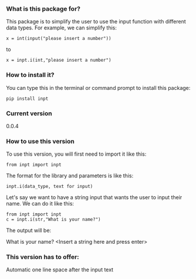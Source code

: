 ### What is this package for?

This package is to simplify the user to use the input function with different data types. For example, we can simplify this:

```
x = int(input("please insert a number"))
```

to

```
x = inpt.i(int,"please insert a number")
```

### How to install it?

You can type this in the terminal or command prompt to install this package:

```
pip install inpt
```

### Current version

0.0.4
### How to use this version

To use this version, you will first need to import it like this:

```
from inpt import inpt
```

The format for the library and parameters is like this:

```
inpt.i(data_type, text for input)
```

Let's say we want to have a string input that wants the user to input their name. We can do it like this:

```
from inpt import inpt
c = inpt.i(str,"What is your name?")
```

The output will be:

What is your name?
&lt;Insert a string here and press enter&gt;

### This version has to offer:

Automatic one line space after the input text